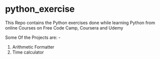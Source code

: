 # python_exercise

This Repo contains the Python exercises done while learning Python from online Courses on Free Code Camp, Coursera and Udemy

Some Of the Projects are: -

1. Arithmetic Formatter
2. Time calculator
